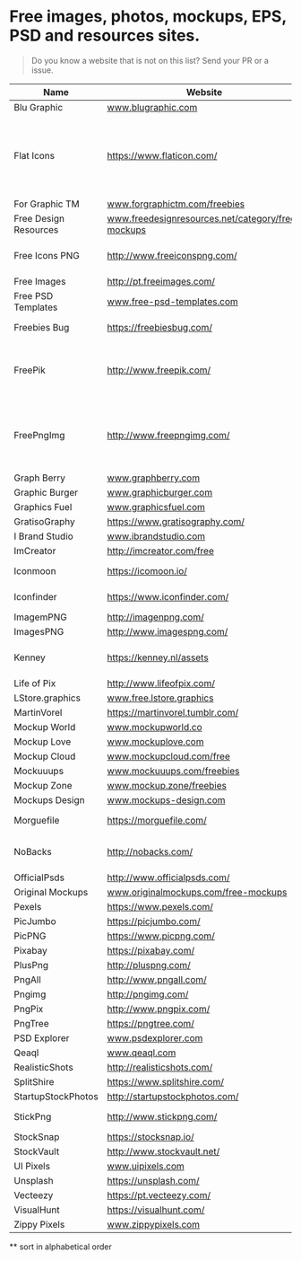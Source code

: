 # Free images, photos, mockups, EPS, PSD and resources sites. 
> Do you know a website that is not on this list? Send your PR or a issue.

Name | Website | Type
------------ | ------- | --------
Blu Graphic | www.blugraphic.com | mockups
Flat Icons | https://www.flaticon.com/ | Icons PNG, SVG, EPS, PSD and BASE 64 formats
For Graphic TM | www.forgraphictm.com/freebies | mockups
Free Design Resources | www.freedesignresources.net/category/free-mockups | mockups
Free Icons PNG | http://www.freeiconspng.com/ | Icons PNG Images.
Free Images | http://pt.freeimages.com/ | Photos
Free PSD Templates | www.free-psd-templates.com | mockups
Freebies Bug | https://freebiesbug.com/ | PSD, Icons
FreePik | http://www.freepik.com/ | Vectors, PSD, Icons and photos
FreePngImg | http://www.freepngimg.com/ | PNG Images, Pictures, Icons and Clip arts
Graph Berry | www.graphberry.com | mockups
Graphic Burger | www.graphicburger.com | mockups
Graphics Fuel | www.graphicsfuel.com | mockups
GratisoGraphy | https://www.gratisography.com/ | photos
I Brand Studio | www.ibrandstudio.com | mockups
ImCreator | http://imcreator.com/free | photos
Iconmoon | https://icomoon.io/ | SVG Icons
Iconfinder | https://www.iconfinder.com/ | SVG Icons
ImagemPNG | http://imagenpng.com/ | png
ImagesPNG | http://www.imagespng.com/ | png
Kenney | https://kenney.nl/assets | Assets for games
Life of Pix | http://www.lifeofpix.com/ | photos
LStore.graphics | www.free.lstore.graphics | mockups
MartinVorel | https://martinvorel.tumblr.com/ | photos
Mockup World | www.mockupworld.co | mockups
Mockup Love | www.mockuplove.com | mockups
Mockup Cloud | www.mockupcloud.com/free | mockups
Mockuuups | www.mockuuups.com/freebies | mockups
Mockup Zone | www.mockup.zone/freebies | mockups
Mockups Design | www.mockups-design.com | mockups 
Morguefile | https://morguefile.com/ | Free photos
NoBacks | http://nobacks.com/ | Isolated png photos
OfficialPsds | http://www.officialpsds.com/ | psds
Original Mockups | www.originalmockups.com/free-mockups | mockups
Pexels | https://www.pexels.com/ | photos
PicJumbo | https://picjumbo.com/ | photos
PicPNG | https://www.picpng.com/ | png
Pixabay | https://pixabay.com/ | photos
PlusPng | http://pluspng.com/ | png
PngAll | http://www.pngall.com/ | png
Pngimg | http://pngimg.com/ | png
PngPix | http://www.pngpix.com/ | png
PngTree | https://pngtree.com/ | png
PSD Explorer | www.psdexplorer.com | mockups
Qeaql | www.qeaql.com | mockups
RealisticShots | http://realisticshots.com/ | photos
SplitShire | https://www.splitshire.com/ | photos
StartupStockPhotos | http://startupstockphotos.com/ | photos
StickPng | http://www.stickpng.com/ | pngs for memes
StockSnap | https://stocksnap.io/ | photos
StockVault | http://www.stockvault.net/ | photos
UI Pixels | www.uipixels.com | mockups
Unsplash | https://unsplash.com/ | photos
Vecteezy | https://pt.vecteezy.com/ | vectors
VisualHunt | https://visualhunt.com/ | photos
Zippy Pixels | www.zippypixels.com | mockups

** sort in alphabetical order
